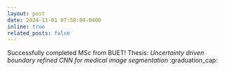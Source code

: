 ```yaml
---
layout: post
date: 2024-11-01 07:59:00-0400
inline: true
related_posts: false
---
```


Successfully completed MSc from BUET! Thesis: *Uncertainty driven boundary refined CNN for medical image segmentation* :graduation_cap:
